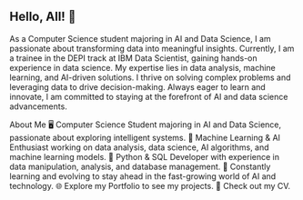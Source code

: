 ## Hello, All! 👋
As a Computer Science student majoring in AI and Data Science, I am passionate about transforming data into meaningful insights. Currently, I am a trainee in the DEPI track at IBM Data Scientist, gaining hands-on experience in data science. My expertise lies in data analysis, machine learning, and AI-driven solutions. I thrive on solving complex problems and leveraging data to drive decision-making. Always eager to learn and innovate, I am committed to staying at the forefront of AI and data science advancements.


About Me
🖥️ Computer Science Student majoring in AI and Data Science, passionate about exploring intelligent systems.
🤖 Machine Learning & AI Enthusiast working on data analysis, data science, AI algorithms, and machine learning models.
🐍 Python & SQL Developer with experience in data manipulation, analysis, and database management.
🌟 Constantly learning and evolving to stay ahead in the fast-growing world of AI and technology.
🌐 Explore my Portfolio to see my projects.
📄 Check out my CV.


